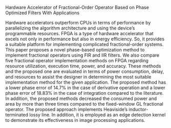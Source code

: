 Hardware Accelerator of Fractional-Order Operator Based on Phase Optimized Filters With Applications

Hardware accelerators outperform CPUs in terms of performance by parallelizing the algorithm architecture and using the device’s programmable resources. FPGA is a type of hardware accelerator that excels not only in performance but also in energy efficiency. 
So, it provides a suitable platform for implementing complicated fractional-order systems. This paper proposes a novel phase-based optimization method to implement fractional operators using FIR and IIR filters. We also compare five fractional operator implementation 
methods on FPGA regarding resource utilization, execution time, power, and accuracy. These methods and the proposed one are evaluated in terms of power consumption, delay, and resources to assist the designer in determining the most suitable implementation method for the 
given application. The proposed method has a lower phase error of 14.7% in the case of derivative operation and a lower phase error of 18.83% in the case of integration compared to the literature. In addition, the proposed methods decreased the consumed power and area by 
more than three times compared to the fixed-window GL fractional operator. The proposed approach implements Heaviside’s inductor-terminated lossy line. In addition, it is employed as an edge detection kernel to demonstrate its effectiveness in image processing applications.
